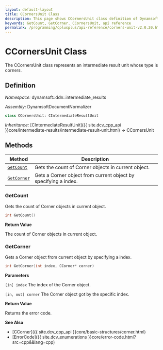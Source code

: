 ```yaml
---
layout: default-layout
title: CCornersUnit Class
description: This page shows CCornersUnit class definition of Dynamsoft Document Normalizer SDK C++ Edition.
keywords: GetCount, GetCorner, CCornersUnit, api reference
permalink: /programming/cplusplus/api-reference/corners-unit-v2.0.20.html
---
```


# CCornersUnit Class

The CCornersUnit class represents an intermediate result unit whose type is corners.

## Definition

*Namespace:* dynamsoft::ddn::intermediate_results

*Assembly:* DynamsoftDocumentNormalizer

```cpp
class CCornersUnit: CIntermediateResultUnit
```

*Inheritance:* [CIntermediateResultUnit]({{ site.dcv_cpp_api }}core/intermediate-results/intermediate-result-unit.html) -> CCornersUnit

## Methods

| Method | Description |
|--------|-------------|
| [`GetCount`](#getcount) | Gets the count of Corner objects in current object.|
| [`GetCorner`](#getcorner) | Gets a Corner object from current object by specifying a index. |

### GetCount

Gets the count of Corner objects in current object.

```cpp
int GetCount() 
```

**Return Value**

The count of Corner objects in current object.

### GetCorner

Gets a Corner object from current object by specifying a index.

```cpp
int GetCorner(int index, CCorner* corner)
```

**Parameters**

`[in] index` The index of the Corner object.

`[in, out] corner` The Corner object got by the specific index.

**Return Value**

Returns the error code.

**See Also**

* [CCorner]({{ site.dcv_cpp_api }}core/basic-structures/corner.html)
* [ErrorCode]({{ site.dcv_enumerations }}core/error-code.html?src=cpp&&lang=cpp)
